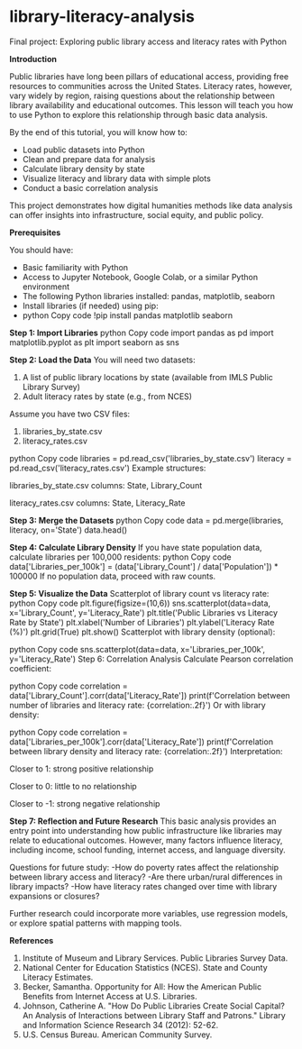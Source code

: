 # library-literacy-analysis
Final project: Exploring public library access and literacy rates with Python

**Introduction**

Public libraries have long been pillars of educational access, providing free resources to communities across the United States. Literacy rates, however, vary widely by region, raising questions about the relationship between library availability and educational outcomes. This lesson will teach you how to use Python to explore this relationship through basic data analysis.

By the end of this tutorial, you will know how to:
- Load public datasets into Python
- Clean and prepare data for analysis
- Calculate library density by state
- Visualize literacy and library data with simple plots
- Conduct a basic correlation analysis

This project demonstrates how digital humanities methods like data analysis can offer insights into infrastructure, social equity, and public policy.

**Prerequisites**

You should have:
- Basic familiarity with Python
- Access to Jupyter Notebook, Google Colab, or a similar Python environment
- The following Python libraries installed: pandas, matplotlib, seaborn
- Install libraries (if needed) using pip:
- python
 Copy code
!pip install pandas matplotlib seaborn

**Step 1: Import Libraries**
python
Copy code
import pandas as pd
import matplotlib.pyplot as plt
import seaborn as sns

**Step 2: Load the Data**
You will need two datasets:
1. A list of public library locations by state (available from IMLS Public Library Survey)
2. Adult literacy rates by state (e.g., from NCES)

Assume you have two CSV files:
1. libraries_by_state.csv
2. literacy_rates.csv

python
Copy code
libraries = pd.read_csv('libraries_by_state.csv')
literacy = pd.read_csv('literacy_rates.csv')
Example structures:

libraries_by_state.csv columns: State, Library_Count

literacy_rates.csv columns: State, Literacy_Rate

**Step 3: Merge the Datasets**
python
Copy code
data = pd.merge(libraries, literacy, on='State')
data.head()

**Step 4: Calculate Library Density**
If you have state population data, calculate libraries per 100,000 residents:
python
Copy code
data['Libraries_per_100k'] = (data['Library_Count'] / data['Population']) * 100000
If no population data, proceed with raw counts.

**Step 5: Visualize the Data**
Scatterplot of library count vs literacy rate:
python
Copy code
plt.figure(figsize=(10,6))
sns.scatterplot(data=data, x='Library_Count', y='Literacy_Rate')
plt.title('Public Libraries vs Literacy Rate by State')
plt.xlabel('Number of Libraries')
plt.ylabel('Literacy Rate (%)')
plt.grid(True)
plt.show()
Scatterplot with library density (optional):

python
Copy code
sns.scatterplot(data=data, x='Libraries_per_100k', y='Literacy_Rate')
Step 6: Correlation Analysis
Calculate Pearson correlation coefficient:

python
Copy code
correlation = data['Library_Count'].corr(data['Literacy_Rate'])
print(f'Correlation between number of libraries and literacy rate: {correlation:.2f}')
Or with library density:

python
Copy code
correlation = data['Libraries_per_100k'].corr(data['Literacy_Rate'])
print(f'Correlation between library density and literacy rate: {correlation:.2f}')
Interpretation:

Closer to 1: strong positive relationship

Closer to 0: little to no relationship

Closer to -1: strong negative relationship

**Step 7: Reflection and Future Research**
This basic analysis provides an entry point into understanding how public infrastructure like libraries may relate to educational outcomes. However, many factors influence literacy, including income, school funding, internet access, and language diversity.

Questions for future study:
-How do poverty rates affect the relationship between library access and literacy?
-Are there urban/rural differences in library impacts?
-How have literacy rates changed over time with library expansions or closures?

Further research could incorporate more variables, use regression models, or explore spatial patterns with mapping tools.

**References**
1. Institute of Museum and Library Services. Public Libraries Survey Data.
2. National Center for Education Statistics (NCES). State and County Literacy Estimates.
3. Becker, Samantha. Opportunity for All: How the American Public Benefits from Internet Access at U.S. Libraries.
4. Johnson, Catherine A. "How Do Public Libraries Create Social Capital? An Analysis of Interactions between Library Staff and Patrons." Library and Information Science Research 34 (2012): 52-62.
5. U.S. Census Bureau. American Community Survey.
